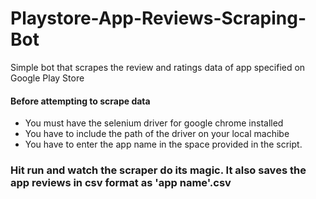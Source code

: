 # Playstore-App-Reviews-Scraping-Bot
Simple bot that scrapes the review and ratings data of app specified on Google Play Store
#### Before attempting to scrape data
- You must have the selenium driver for google chrome installed
- You have to include the path of the driver on your local machibe
- You have to enter the app name in the space provided in the script.
### Hit run and watch the scraper do its magic. It also saves the app reviews in csv format as 'app name'.csv
